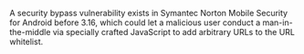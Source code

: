 A security bypass vulnerability exists in Symantec Norton Mobile Security for Android before 3.16, which could let a malicious user conduct a man-in-the-middle via specially crafted JavaScript to add arbitrary URLs to the URL whitelist.